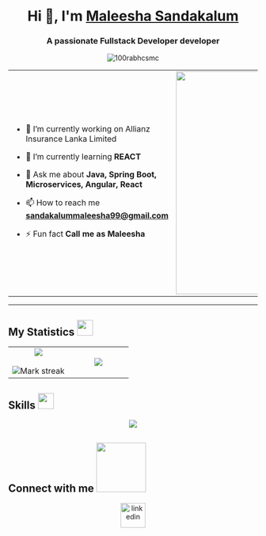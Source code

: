 <h1 align="center">Hi 👋, I'm <a href="https://100rabhcsmc.github.io/Me.io/" target="blank">
Maleesha Sandakalum</a></h1>
<h3 align="center">A passionate Fullstack Developer developer</h3>

<p align="center"> <img src="https://komarev.com/ghpvc/?username=Maleesha123-hub&label=Profile%20views&color=0e75b6&style=flat" alt="100rabhcsmc" /> </p>

<table align="center">
<tbody><tr border="none">
<td width="50%" align="left">
<ul dir="auto">
<li>
<p dir="auto">🔭 I’m currently working on  Allianz Insurance Lanka Limited</p>
</li>
<li>
<p dir="auto">🌱 I’m currently learning <strong>REACT</strong></p>
</li>
<li>
<p dir="auto">💬 Ask me about <strong>Java, Spring Boot, Microservices, Angular, React</strong></p>
</li>
<li>
<p dir="auto">📫 How to reach me <strong><a href="https://www.sandakalummaleesha99@gmail.com">sandakalummaleesha99@gmail.com</a></strong></p>
</li>
<li>
<p dir="auto">⚡ Fun fact <strong>Call me as Maleesha</strong></p>
</li>
</ul>
</td>
<td width="50%" align="center">
  <a target="_blank" rel="noopener noreferrer nofollow" href="https://repository-images.githubusercontent.com/588181932/e36ec678-7984-4cdd-8e4c-a3932772ff8e"><img align="center" alt="Coding" width="450" src="https://repository-images.githubusercontent.com/588181932/e36ec678-7984-4cdd-8e4c-a3932772ff8e" style="max-width: 100%;"></a>
  </td>
</tr>
</tbody>
</table>
<hr>

<div class="markdown-heading" dir="auto">
<h2> My Statistics <img src = "https://media.giphy.com/media/OJTxHkKwcM5lfi2OnW/giphy.gif?cid=790b7611473c9mrdr6onpaitxpb60jn8dwoeuqch5vsle5mm&ep=v1_stickers_search&rid=giphy.gif&ct=s" width = 32px> </h2>
  <a id="user-content-my-statistics" class="anchor" aria-label="Permalink: My Statistics:" href="#my-statistics"></a></div>

<markdown-accessiblity-table data-catalyst="">
<table align="center">
<tbody><tr border="none">
<td width="50%" align="center">
  
  <img  align="center"  src="https://github-readme-stats.vercel.app/api?username=Maleesha123-hub&theme=dark&show_icons=true&count_private=true" />
  <br></br>
  <img  title="🔥 Get streak stats for your profile at git.io/streak-stats" alt="Mark streak" src="https://github-readme-streak-stats.herokuapp.com/?user=Maleesha123-hub&theme=dark&hide_border=false" /> 
</td>

<td width="50%" align="center">

  <img  align="center"  src="https://github-readme-stats.anuraghazra1.vercel.app/api/top-langs/?username=Maleesha123-hub&theme=dark&hide_border=false&no-bg=true&no-frame=true&langs_count=10"/>
  
  </td>
</tr>
</tbody></table></markdown-accessiblity-table>

<h2> Skills <img src = "https://media2.giphy.com/media/QssGEmpkyEOhBCb7e1/giphy.gif?cid=ecf05e47a0n3gi1bfqntqmob8g9aid1oyj2wr3ds3mg700bl&rid=giphy.gif" width = 32px> </h2>
<!--tech stack icons-->
<p align="center">
  <a href="https://skillicons.dev">
    <!-- git,aws,css,discord,docker,postgres,prisma,pug,dynamodb,express,figma,firebase,redis,github,html,java,js,linux,md,materialui,nginx,mongodb,mysql,nextjs,nodejs,postman,py,react,redux,tailwind,ts,vscode,kubernetes -->
    <img src="https://skillicons.dev/icons?i=java,spring,angular,react,html,css,js,ts,postgres,mysql,mongodb,git,github,docker,redis,postman,vscode&perline=14" />
  </a>
</p>


<div class="markdown-heading" dir="auto"><h2> Connect with me <img src='https://raw.githubusercontent.com/ShahriarShafin/ShahriarShafin/main/Assets/handshake.gif' width="100px"> </h2></div>

<!--icons and links-->
<p align="center">
<a href="https://www.linkedin.com/in/maleesha-sandakalum/" target="blank"><img align="center" src="https://user-images.githubusercontent.com/88904952/234979284-68c11d7f-1acc-4f0c-ac78-044e1037d7b0.png" alt="linkedin" height="50" width="50" /></a>
  
</p>
  
<br>
